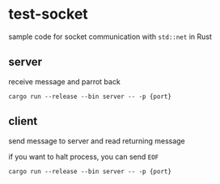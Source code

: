 # test-socket

sample code for socket communication with `std::net` in Rust

## server

receive message and parrot back

```
cargo run --release --bin server -- -p {port}
```

## client

send message to server and read returning message

if you want to halt process, you can send `EOF`

```
cargo run --release --bin server -- -p {port}
```